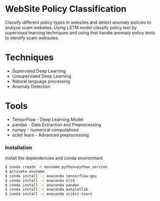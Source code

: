 # WebSite Policy Classification

Classify different policy types in websites and detect anomaly policies to analyse scam websites. Using LSTM model classify policy text by supervised learning techniques and
using that handle anomaly policy texts to identify scam websutes.

# Techniques

  - Supervised Deep Learning
  - Unsupervised Deep Learning
  - Natural language processing
  - Anomaly Detection
# Tools

* TensorFlow - Deep Learning Model
* pandas - Data Extraction and Preprocessing
* numpy - numerical computations
* scikit learn - Advanced preprocessing

### Installation

Install the dependencies and conda environment

```sh
$ conda create -n envname python=python_version
$ activate envname 
$ conda install -c anaconda tensorflow-gpu
$ conda install -c anaconda nltk
$ conda install -c anaconda pandas
$ conda install -c anaconda matplotlib
$ conda install -c anaconda scikit-learn
```
